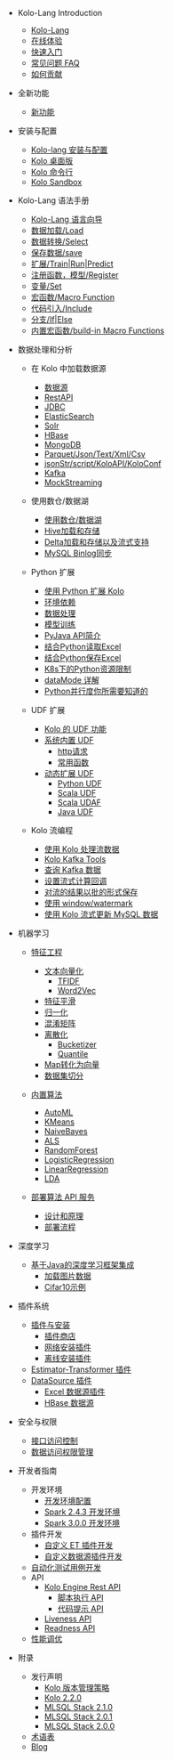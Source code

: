 - Kolo-Lang Introduction
  * [Kolo-Lang](/kolo-lang/zh-cn/introduction/kolo_lang_intro.md)
  * [在线体验](/kolo-lang/zh-cn/introduction/byzer_lab.md)
  * [快速入门](/kolo-lang/zh-cn/introduction/get_started.md)
  * [常见问题 FAQ](/kolo-lang/zh-cn/appendix/faq.md)
  * [如何贡献](/kolo-lang/zh-cn/appendix/contribute.md)  

- 全新功能
  * [新功能](/kolo-lang/zh-cn/what's_new/new_features.md)

- 安装与配置
  * [Kolo-lang 安装与配置](/kolo-lang/zh-cn/installation/binary-installation.md)
  * [Kolo 桌面版](/kolo-lang/zh-cn/installation/desktop-installation.md)    
  * [Kolo 命令行](/kolo-lang/zh-cn/installation/cli-installation.md)
  * [Kolo Sandbox](/kolo-lang/zh-cn/installation/sandbox.md)

- Kolo-Lang 语法手册
  * [Kolo-Lang 语言向导](/kolo-lang/zh-cn/grammar/outline.md)
  * [数据加载/Load](/kolo-lang/zh-cn/grammar/load.md)
  * [数据转换/Select](/kolo-lang/zh-cn/grammar/select.md)
  * [保存数据/save](/kolo-lang/zh-cn/grammar/save.md)  
  * [扩展/Train|Run|Predict](/kolo-lang/zh-cn/grammar/et_statement.md)
  * [注册函数，模型/Register](/kolo-lang/zh-cn/grammar/register.md)  
  * [变量/Set](/kolo-lang/zh-cn/grammar/set.md)
  * [宏函数/Macro Function](/kolo-lang/zh-cn/grammar/macro.md)
  * [代码引入/Include](/kolo-lang/zh-cn/grammar/include.md)
  * [分支/If|Else](/kolo-lang/zh-cn/grammar/branch_statement.md)
  * [内置宏函数/build-in Macro Functions](/kolo-lang/zh-cn/grammar/commands.md)

- 数据处理和分析
    - 在 Kolo 中加载数据源
      * [数据源](/kolo-lang/zh-cn/datasource/README.md)
      * [RestAPI](/kolo-lang/zh-cn/datasource/restapi.md)
      * [JDBC](/kolo-lang/zh-cn/datasource/jdbc.md)
      * [ElasticSearch](/kolo-lang/zh-cn/datasource/es.md)
      * [Solr](/kolo-lang/zh-cn/datasource/solr.md)
      * [HBase](/kolo-lang/zh-cn/datasource/hbase.md)
      * [MongoDB](/kolo-lang/zh-cn/datasource/mongodb.md)
      * [Parquet/Json/Text/Xml/Csv](/kolo-lang/zh-cn/datasource/file.md)
      * [jsonStr/script/KoloAPI/KoloConf](/kolo-lang/zh-cn/datasource/kolo_source.md)
      * [Kafka](/kolo-lang/zh-cn/datasource/kafka.md)
      * [MockStreaming](/kolo-lang/zh-cn/datasource/mock_streaming.md)

    - 使用数仓/数据湖
        * [使用数仓/数据湖](/kolo-lang/zh-cn/datahouse/README.md)
        * [Hive加载和存储](/kolo-lang/zh-cn/datahouse/hive.md)
        * [Delta加载和存储以及流式支持](/kolo-lang/zh-cn/datahouse/delta_lake.md)
        * [MySQL Binlog同步](/kolo-lang/zh-cn/datahouse/mysql_binlog.md)

    - Python 扩展
        * [使用 Python 扩展 Kolo](/kolo-lang/zh-cn/python/README.md)
        * [环境依赖](/kolo-lang/zh-cn/python/env.md)
        * [数据处理](/kolo-lang/zh-cn/python/etl.md)
        * [模型训练](/kolo-lang/zh-cn/python/train.md)
        * [PyJava API简介](/kolo-lang/zh-cn/python/pyjava.md)
        * [结合Python读取Excel](/kolo-lang/zh-cn/python/read_excel.md)
        * [结合Python保存Excel](/kolo-lang/zh-cn/python/write_excel.md)
        * [K8s下的Python资源限制](/kolo-lang/zh-cn/python/k8s_resource.md)
        * [dataMode 详解](/kolo-lang/zh-cn/python/datamode.md)
        * [Python并行度你所需要知道的](/kolo-lang/zh-cn/python/py_parallel.md)

    * UDF 扩展
        * [Kolo 的 UDF 功能](/kolo-lang/zh-cn/udf/README.md)
        * [系统内置 UDF](/kolo-lang/zh-cn/udf/built_in_udf/README.md)
          * [http请求](/kolo-lang/zh-cn/udf/built_in_udf/http.md)
          * [常用函数](/kolo-lang/zh-cn/udf/built_in_udf/vec.md)
        * [动态扩展 UDF](/kolo-lang/zh-cn/udf/extend_udf/README.md)
          * [Python UDF](/kolo-lang/zh-cn/udf/extend_udf/python_udf.md)
          * [Scala UDF](/kolo-lang/zh-cn/udf/extend_udf/scala_udf.md)
          * [Scala UDAF](/kolo-lang/zh-cn/udf/extend_udf/scala_udaf.md)
          * [Java UDF](/kolo-lang/zh-cn/udf/extend_udf/java_udf.md)

    * Kolo 流编程
      * [使用 Kolo 处理流数据](/kolo-lang/zh-cn/streaming/README.md)
      * [Kolo Kafka Tools](/kolo-lang/zh-cn/streaming/kafka_tool.md)
      * [查询 Kafka 数据](/kolo-lang/zh-cn/streaming/query_kafka.md)
      * [设置流式计算回调](/kolo-lang/zh-cn/streaming/callback.md)
      * [对流的结果以批的形式保存](/kolo-lang/zh-cn/streaming/save_in_batch.md)
      * [使用 window/watermark](/kolo-lang/zh-cn/streaming/window_watermark.md)
      * [使用 Kolo 流式更新 MySQL 数据](/kolo-lang/zh-cn/streaming/stream_update_mysql.md)

- 机器学习
    * [特征工程](/kolo-lang/zh-cn/ml/feature/README.md)
        * [文本向量化](/kolo-lang/zh-cn/ml/feature/nlp/README.md)
            * [TFIDF](/kolo-lang/zh-cn/ml/feature/nlp/tfidf.md)
            * [Word2Vec](/kolo-lang/zh-cn/ml/feature/nlp/word2vec.md)
        * [特征平滑](/kolo-lang/zh-cn/ml/feature/scale.md)
        * [归一化](/kolo-lang/zh-cn/ml/feature/normalize.md)
        * [混淆矩阵](/kolo-lang/zh-cn/ml/feature/confusion_matrix.md)
        * [离散化](/kolo-lang/zh-cn/ml/feature/discretizer/README.md)
            * [Bucketizer](/kolo-lang/zh-cn/ml/feature/discretizer/bucketizer.md)
            * [Quantile](/kolo-lang/zh-cn/ml/feature/discretizer/quantile.md)
        * [Map转化为向量](/kolo-lang/zh-cn/ml/feature/vecmap.md)
        * [数据集切分](/kolo-lang/zh-cn/ml/feature/rate_sample.md)

    * [内置算法](/kolo-lang/zh-cn/ml/algs/README.md)
        * [AutoML](/kolo-lang/zh-cn/ml/algs/auto_ml.md) 
        * [KMeans](/kolo-lang/zh-cn/ml/algs/kmeans.md)
        * [NaiveBayes](/kolo-lang/zh-cn/ml/algs/naive_bayes.md)
        * [ALS](/kolo-lang/zh-cn/ml/algs/als.md)
        * [RandomForest](/kolo-lang/zh-cn/ml/algs/random_forest.md) 
        * [LogisticRegression](/kolo-lang/zh-cn/ml/algs/logistic_regression.md)
        * [LinearRegression](/kolo-lang/zh-cn/ml/algs/linear_regression.md)
        * [LDA](/kolo-lang/zh-cn/ml/algs/lda.md)

    * [部署算法 API 服务](/kolo-lang/zh-cn/ml/api_service/README.md)
        * [设计和原理](/kolo-lang/zh-cn/ml/api_service/design.md)
        * [部署流程](/kolo-lang/zh-cn/ml/api_service/process.md)

- 深度学习
    * [基于Java的深度学习框架集成](/kolo-lang/zh-cn/dl/README.md)
        * [加载图片数据](/kolo-lang/zh-cn/dl/load_image.md)
        * [Cifar10示例](/kolo-lang/zh-cn/dl/cifar10.md)

- 插件系统
    * [插件与安装](/kolo-lang/zh-cn/extension/README.md)
        * [插件商店](/kolo-lang/zh-cn/extension/installation/store.md)
        * [网络安装插件](/kolo-lang/zh-cn/extension/installation/online_install.md)
        * [离线安装插件](/kolo-lang/zh-cn/extension/installation/offline_install.md)
    * [Estimator-Transformer 插件](/kolo-lang/zh-cn/extension/et/README.md)
    * [DataSource 插件](/kolo-lang/zh-cn/extension/datasource/README.md)
        * [Excel 数据源插件](/kolo-lang/zh-cn/extension/datasource/excel.md)
        * [HBase 数据源](/kolo-lang/zh-cn/extension/datasource/hbase.md)


- 安全与权限
    * [接口访问控制](/kolo-lang/zh-cn/security/interface_acl/README.md)
    * [数据访问权限管理](/kolo-lang/zh-cn/security/data_acl/README.md)


- 开发者指南
    * 开发环境
      * [开发环境配置](/kolo-lang/zh-cn/developer/dev_env/README.md)
      * [Spark 2.4.3 开发环境](/kolo-lang/zh-cn/developer/dev_env/spark_2_4_3.md)
      * [Spark 3.0.0 开发环境](/kolo-lang/zh-cn/developer/dev_env/spark_3_0_0.md)    
    * 插件开发
      * [自定义 ET 插件开发](/kolo-lang/zh-cn/developer/extension/et_dev.md)
      * [自定义数据源插件开发](/kolo-lang/zh-cn/developer/extension/ds_dev.md)
    * [自动化测试用例开发](/kolo-lang/zh-cn/developer/it/integration_test.md)     
    * API
      * [Kolo Engine Rest API](/kolo-lang/zh-cn/developer/api/README.md)
        * [脚本执行 API](/kolo-lang/zh-cn/developer/api/run_script_api.md)
        * [代码提示 API](/kolo-lang/zh-cn/developer/api/code_suggest.md)
      * [Liveness API](/kolo-lang/zh-cn/developer/api/liveness.md)
      * [Readness API](/kolo-lang/zh-cn/developer/api/readiness.md)
    * [性能调优](/kolo-lang/zh-cn/developer/tunning/dynamic_resource.md)


- 附录
    * 发行声明
      * [Kolo 版本管理策略](/kolo-lang/zh-cn/appendix/release-notes/version.md)
      * [Kolo 2.2.0](/kolo-lang/zh-cn/appendix/release-notes/2.2.0.md)
      * [MLSQL Stack 2.1.0](/kolo-lang/zh-cn/appendix/release-notes/2.1.0.md)
      * [MLSQL Stack 2.0.1](/kolo-lang/zh-cn/appendix/release-notes/2.0.1.md)
      * [MLSQL Stack 2.0.0](/kolo-lang/zh-cn/appendix/release-notes/2.0.0.md)
    * [术语表](/kolo-lang/zh-cn/appendix/terms.md)  
    * [Blog](/kolo-lang/zh-cn/appendix/blog.md)   
